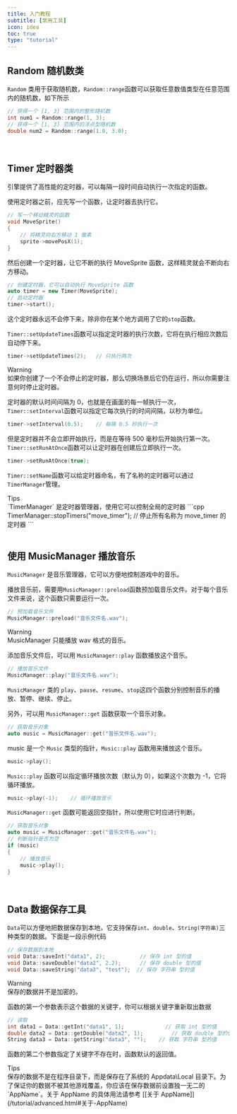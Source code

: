 ```yaml
---
title: 入门教程
subtitle: [常用工具]
icon: idea
toc: true
type: "tutorial"
---
```


## Random 随机数类

`Random` 类用于获取随机数，`Random::range`函数可以获取任意数值类型在任意范围内的随机数，如下所示

```cpp
// 获得一个 [1, 3] 范围内的整形随机数
int num1 = Random::range(1, 3);
// 获得一个 [1, 3] 范围内的浮点型随机数
double num2 = Random::range(1.0, 3.0);
```

<br/>

## Timer 定时器类

引擎提供了高性能的定时器，可以每隔一段时间自动执行一次指定的函数。

使用定时器之前，应先写一个函数，让定时器去执行它。

```cpp
// 写一个移动精灵的函数
void MoveSprite()
{
    // 将精灵向右方移动 1 像素
    sprite->movePosX(1);
}
```

然后创建一个定时器，让它不断的执行 MoveSprite 函数，这样精灵就会不断向右方移动。

```cpp
// 创建定时器，它可以自动执行 MoveSprite 函数
auto timer = new Timer(MoveSprite);
// 启动定时器
timer->start();
```

这个定时器永远不会停下来，除非你在某个地方调用了它的`stop`函数。

`Timer::setUpdateTimes`函数可以指定定时器的执行次数，它将在执行相应次数后自动停下来。

```cpp
timer->setUpdateTimes(2);   // 只执行两次
```

<div class="ui warning message"><div class="header">Warning </div>
如果你创建了一个不会停止的定时器，那么切换场景后它仍在运行，所以你需要注意何时停止定时器。
</div>

定时器的默认时间间隔为 0，也就是在画面的每一帧执行一次，`Timer::setInterval`函数可以指定它每次执行的时间间隔，以秒为单位。

```cpp
timer->setInterval(0.5);    // 每隔 0.5 秒执行一次
```

但是定时器并不会立即开始执行，而是在等待 500 毫秒后开始执行第一次。`Timer::setRunAtOnce`函数可以让定时器在创建后立即执行一次。

```cpp
timer->setRunAtOnce(true);
```

`Timer::setName`函数可以给定时器命名，有了名称的定时器可以通过`TimerManager`管理。

<div class="ui info message"><div class="header">Tips </div>
`TimerManager` 是定时器管理器，使用它可以控制全局的定时器
```cpp
TimerManager::stopTimers("move_timer");   // 停止所有名称为 move_timer 的定时器
```
</div>

<br/>

## 使用 MusicManager 播放音乐

`MusicManager` 是音乐管理器，它可以方便地控制游戏中的音乐。

播放音乐前，需要用`MusicManager::preload`函数预加载音乐文件。对于每个音乐文件来说，这个函数只需要运行一次。

```cpp
// 预加载音乐文件
MusicManager::preload("音乐文件名.wav");
```

<div class="ui warning message"><div class="header">Warning </div>
MusicManager 只能播放 wav 格式的音乐。
</div>

添加音乐文件后，可以用 `MusicManager::play` 函数播放这个音乐。

```cpp
// 播放音乐文件
MusicManager::play("音乐文件名.wav");
```

`MusicManager` 类的 `play`、`pause`、`resume`、`stop`这四个函数分别控制音乐的播放、暂停、继续、停止。

另外，可以用 `MusicManager::get` 函数获取一个音乐对象。

```cpp
// 获取音乐对象
auto music = MusicManager::get("音乐文件名.wav");
```

music 是一个 `Music` 类型的指针，`Music::play` 函数用来播放这个音乐。

```cpp
music->play();
```

`Music::play` 函数可以指定循环播放次数（默认为 0），如果这个次数为 -1，它将循环播放。

```cpp
music->play(-1);    // 循环播放音乐
```

`MusicManager::get` 函数可能返回空指针，所以使用它时应进行判断。

```cpp
// 获取音乐对象
auto music = MusicManager::get("音乐文件名.wav");
// 判断指针是否为空
if (music)
{
    // 播放音乐
    music->play();
}
```

<br/>

## Data 数据保存工具

`Data`可以方便地把数据保存到本地，它支持保存`int`、`double`、`String(字符串)`三种类型的数据。下面是一段示例代码

```cpp
// 保存数据到本地
void Data::saveInt("data1", 2);           // 保存 int 型的值
void Data::saveDouble("data2", 2.2);      // 保存 double 型的值
void Data::saveString("data3", "test");  // 保存 字符串 型的值
```

<div class="ui warning message"><div class="header">Warning </div>
保存的数据并不是加密的。
</div>

函数的第一个参数表示这个数据的关键字，你可以根据关键字重新取出数据

```cpp
// 读取
int data1 = Data::getInt("data1", 1);             // 获取 int 型的值
double data2 = Data::getDouble("data2", 1);         // 获取 double 型的值
String data3 = Data::getString("data3", "");    // 获取 字符串 型的值
```

函数的第二个参数指定了关键字不存在时，函数默认的返回值。

<div class="ui info message"><div class="header">Tips </div>
保存的数据不是在程序目录下，而是保存在了系统的 Appdata\Local 目录下。为了保证你的数据不被其他游戏覆盖，你应该在保存数据前设置独一无二的 `AppName`。关于 AppName 的具体用法请参考 [[关于 AppName]](/tutorial/advanced.html#关于-AppName)
</div>

<br/>